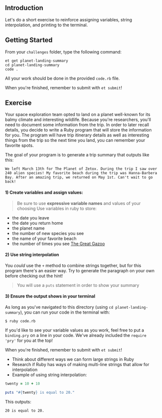 ## Introduction

Let's do a short exercise to reinforce assigning variables, string interpolation, and printing to the terminal.

## Getting Started

From your `challenges` folder, type the following command:

```
et get planet-landing-summary
cd planet-landing-summary
code .
```

All your work should be done in the provided `code.rb` file.

When you're finished, remember to submit with `et submit`!

## Exercise

Your space exploration team opted to land on a planet well-known for its balmy climate and interesting wildlife. Because you're researchers, you'll need to document some information from the trip. In order to later recall details, you decide to write a Ruby program that will store the information for you. The program will have trip itinerary details as well as interesting things from the trip so the next time you land, you can remember your favorite spots.

The goal of your program is to generate a trip summary that outputs like this:  

```no-highlight
We left March 13th for The Planet of Zetox. During the trip I saw over 240 alien species! My favorite beach during the trip was Hanna-Barbera Bay. After an amazing trip, we returned on May 1st. Can't wait to go back!
```

#### 1) Create variables and assign values:   
> Be sure to use **expressive variable names** and values of your choosing
Use variables in ruby to store:

* the date you leave
* the date you return home
* the planet name
* the number of new species you see
* the name of your favorite beach
* the number of times you see [The Great Gazoo](https://en.wikipedia.org/wiki/The_Great_Gazoo)

#### 2) Use string interpolation

You _could_ use the `+` method to combine strings together, but for this program there's an easier way. Try to generate the paragraph on your own before checking out the hint!
> You will use a `puts` statement in order to show your summary

#### 3) Ensure the output shows in your terminal  

As long as you've navigated to this directory (using `cd planet-landing-summary`), you can run your code in the terminal with:

```
$ ruby code.rb
```

If you'd like to see your variable values as you work, feel free to put a `binding.pry` on a line in your code. We've already included the `require 'pry'` for you at the top!  

When you're finished, remember to submit with `et submit`!

- Think about different ways we can form large strings in Ruby
- Research if Ruby has ways of making multi-line strings that allow for interpolation
- Example of using string interpolation:

```ruby
twenty = 10 + 10

puts "#{twenty} is equal to 20."
```  
This outputs:
```sh
20 is equal to 20.
```
